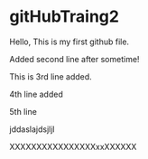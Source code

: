 # gitHubTraing2

Hello, This is my first github file.


Added second line after sometime!

This is 3rd line added.

4th line added

5th line

jddaslajdsjljl

XXXXXXXXXXXXXXXXxxXXXXXX
